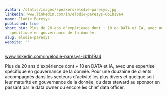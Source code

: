 ```yaml
---
avatar: /static/images/speakers/elodie-paresys.jpg
linkedin: www.linkedin.com/in/elodie-paresys-6b1b19a4
name: Elodie Paresys
published: true
short_bio: Plus de 20 ans d'expérience dont + 10 en DATA et IA, avec une expertise
  spécifique en gouvernance de la donnée.
slug: elodie-paresys
website: ''
---
```


www.linkedin.com/in/elodie-paresys-6b1b19a4

Plus de 20 ans d'expérience dont + 10 en DATA et IA, avec une expertise spécifique en gouvernance de la donnée. Pour une douzaine de clients accompagnés dans les secteurs d'activité les plus divers et quelque soit leur maturité en gouvernance de la donnée, du data steward au sponsor en passant par le data owner ou encore les chief data officer.